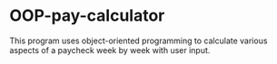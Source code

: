 # OOP-pay-calculator
This program uses object-oriented programming to calculate various aspects of a paycheck week by week with user input.
